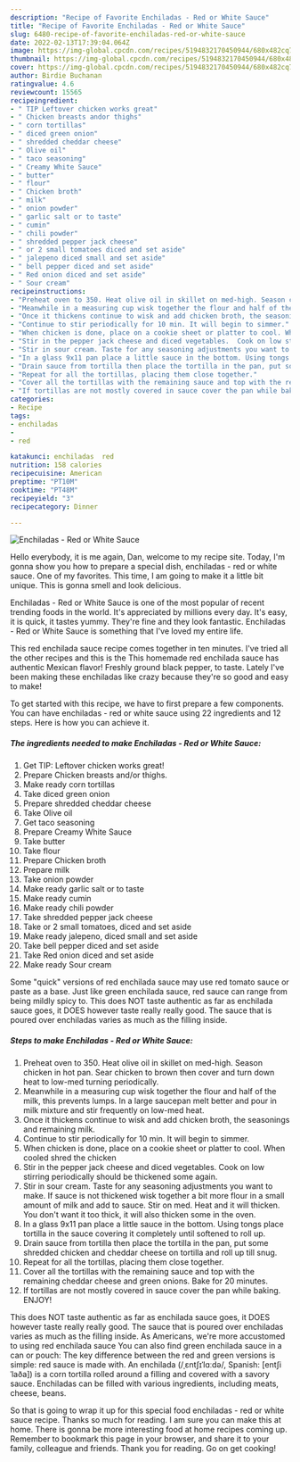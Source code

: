 ```yaml
---
description: "Recipe of Favorite Enchiladas - Red or White Sauce"
title: "Recipe of Favorite Enchiladas - Red or White Sauce"
slug: 6480-recipe-of-favorite-enchiladas-red-or-white-sauce
date: 2022-02-13T17:39:04.064Z
image: https://img-global.cpcdn.com/recipes/5194832170450944/680x482cq70/enchiladas-red-or-white-sauce-recipe-main-photo.jpg
thumbnail: https://img-global.cpcdn.com/recipes/5194832170450944/680x482cq70/enchiladas-red-or-white-sauce-recipe-main-photo.jpg
cover: https://img-global.cpcdn.com/recipes/5194832170450944/680x482cq70/enchiladas-red-or-white-sauce-recipe-main-photo.jpg
author: Birdie Buchanan
ratingvalue: 4.6
reviewcount: 15565
recipeingredient:
- " TIP Leftover chicken works great"
- " Chicken breasts andor thighs"
- " corn tortillas"
- " diced green onion"
- " shredded cheddar cheese"
- " Olive oil"
- " taco seasoning"
- " Creamy White Sauce"
- " butter"
- " flour"
- " Chicken broth"
- " milk"
- " onion powder"
- " garlic salt or to taste"
- " cumin"
- " chili powder"
- " shredded pepper jack cheese"
- " or 2 small tomatoes diced and set aside"
- " jalepeno diced small and set aside"
- " bell pepper diced and set aside"
- " Red onion diced and set aside"
- " Sour cream"
recipeinstructions:
- "Preheat oven to 350. Heat olive oil in skillet on med-high. Season chicken in hot pan. Sear chicken to brown then cover and turn down heat to low-med turning periodically."
- "Meanwhile in a measuring cup wisk together the flour and half of the milk, this prevents lumps. In a large saucepan melt better and pour in milk mixture and stir frequently on low-med heat."
- "Once it thickens continue to wisk and add chicken broth, the seasonings and remaining milk."
- "Continue to stir periodically for 10 min. It will begin to simmer."
- "When chicken is done, place on a cookie sheet or platter to cool. When cooled shred the chicken"
- "Stir in the pepper jack cheese and diced vegetables.  Cook on low stirring periodically should be thickened some again."
- "Stir in sour cream. Taste for any seasoning adjustments you want to make. If sauce is not thickened wisk together a bit more flour in a small amount of milk and add to sauce. Stir on med. Heat and it will thicken. You don&#39;t want it too thick, it will also thicken some in the oven."
- "In a glass 9x11 pan place a little sauce in the bottom. Using tongs place tortilla in the sauce covering it completely until softened to roll up."
- "Drain sauce from tortilla then place the tortilla in the pan, put some shredded chicken and cheddar cheese on tortilla and roll up till snug."
- "Repeat for all the tortillas, placing them close together."
- "Cover all the tortillas with the remaining sauce and top with the remaining cheddar cheese and green onions. Bake for 20 minutes."
- "If tortillas are not mostly covered in sauce cover the pan while baking. ENJOY!"
categories:
- Recipe
tags:
- enchiladas
- 
- red

katakunci: enchiladas  red 
nutrition: 158 calories
recipecuisine: American
preptime: "PT10M"
cooktime: "PT48M"
recipeyield: "3"
recipecategory: Dinner

---
```



![Enchiladas - Red or White Sauce](https://img-global.cpcdn.com/recipes/5194832170450944/680x482cq70/enchiladas-red-or-white-sauce-recipe-main-photo.jpg)

Hello everybody, it is me again, Dan, welcome to my recipe site. Today, I'm gonna show you how to prepare a special dish, enchiladas - red or white sauce. One of my favorites. This time, I am going to make it a little bit unique. This is gonna smell and look delicious.

Enchiladas - Red or White Sauce is one of the most popular of recent trending foods in the world. It's appreciated by millions every day. It's easy, it is quick, it tastes yummy. They're fine and they look fantastic. Enchiladas - Red or White Sauce is something that I've loved my entire life.

This red enchilada sauce recipe comes together in ten minutes. I&#39;ve tried all the other recipes and this is the This homemade red enchilada sauce has authentic Mexican flavor! Freshly ground black pepper, to taste. Lately I&#39;ve been making these enchiladas like crazy because they&#39;re so good and easy to make!


To get started with this recipe, we have to first prepare a few components. You can have enchiladas - red or white sauce using 22 ingredients and 12 steps. Here is how you can achieve it.

<!--inarticleads1-->

##### The ingredients needed to make Enchiladas - Red or White Sauce:

1. Get  TIP: Leftover chicken works great!
1. Prepare  Chicken breasts and/or thighs.
1. Make ready  corn tortillas
1. Take  diced green onion
1. Prepare  shredded cheddar cheese
1. Take  Olive oil
1. Get  taco seasoning
1. Prepare  Creamy White Sauce
1. Take  butter
1. Take  flour
1. Prepare  Chicken broth
1. Prepare  milk
1. Take  onion powder
1. Make ready  garlic salt or to taste
1. Make ready  cumin
1. Make ready  chili powder
1. Take  shredded pepper jack cheese
1. Take  or 2 small tomatoes, diced and set aside
1. Make ready  jalepeno, diced small and set aside
1. Take  bell pepper diced and set aside
1. Take  Red onion diced and set aside
1. Make ready  Sour cream


Some &#34;quick&#34; versions of red enchilada sauce may use red tomato sauce or paste as a base. Just like green enchilada sauce, red sauce can range from being mildly spicy to. This does NOT taste authentic as far as enchilada sauce goes, it DOES however taste really really good. The sauce that is poured over enchiladas varies as much as the filling inside. 

<!--inarticleads2-->

##### Steps to make Enchiladas - Red or White Sauce:

1. Preheat oven to 350. Heat olive oil in skillet on med-high. Season chicken in hot pan. Sear chicken to brown then cover and turn down heat to low-med turning periodically.
1. Meanwhile in a measuring cup wisk together the flour and half of the milk, this prevents lumps. In a large saucepan melt better and pour in milk mixture and stir frequently on low-med heat.
1. Once it thickens continue to wisk and add chicken broth, the seasonings and remaining milk.
1. Continue to stir periodically for 10 min. It will begin to simmer.
1. When chicken is done, place on a cookie sheet or platter to cool. When cooled shred the chicken
1. Stir in the pepper jack cheese and diced vegetables.  Cook on low stirring periodically should be thickened some again.
1. Stir in sour cream. Taste for any seasoning adjustments you want to make. If sauce is not thickened wisk together a bit more flour in a small amount of milk and add to sauce. Stir on med. Heat and it will thicken. You don&#39;t want it too thick, it will also thicken some in the oven.
1. In a glass 9x11 pan place a little sauce in the bottom. Using tongs place tortilla in the sauce covering it completely until softened to roll up.
1. Drain sauce from tortilla then place the tortilla in the pan, put some shredded chicken and cheddar cheese on tortilla and roll up till snug.
1. Repeat for all the tortillas, placing them close together.
1. Cover all the tortillas with the remaining sauce and top with the remaining cheddar cheese and green onions. Bake for 20 minutes.
1. If tortillas are not mostly covered in sauce cover the pan while baking. ENJOY!


This does NOT taste authentic as far as enchilada sauce goes, it DOES however taste really really good. The sauce that is poured over enchiladas varies as much as the filling inside. As Americans, we&#39;re more accustomed to using red enchilada sauce You can also find green enchilada sauce in a can or pouch: The key difference between the red and green versions is simple: red sauce is made with. An enchilada (/ˌɛntʃɪˈlɑːdə/, Spanish: [entʃiˈlaða]) is a corn tortilla rolled around a filling and covered with a savory sauce. Enchiladas can be filled with various ingredients, including meats, cheese, beans. 

So that is going to wrap it up for this special food enchiladas - red or white sauce recipe. Thanks so much for reading. I am sure you can make this at home. There is gonna be more interesting food at home recipes coming up. Remember to bookmark this page in your browser, and share it to your family, colleague and friends. Thank you for reading. Go on get cooking!
